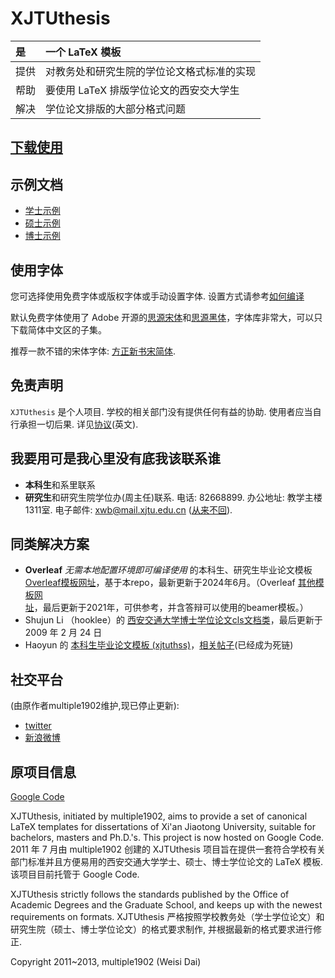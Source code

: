 # XJTUthesis

| 是           | 一个 LaTeX 模板                              |
|:------------|:--------------------------------------------|
| 提供         | 对教务处和研究生院的学位论文格式标准的实现        |
| 帮助         | 要使用 LaTeX 排版学位论文的西安交大学生         |
| 解决         | 学位论文排版的大部分格式问题                    |

## [下载使用](https://github.com/Aetf/xjtuthesis/wiki/Before-Downloading)

## 示例文档

- [学士示例](https://github.com/Aetf/xjtuthesis/wiki/examples/bachelor.pdf)
- [硕士示例](https://github.com/Aetf/xjtuthesis/wiki/examples/master.pdf)
- [博士示例](https://github.com/Aetf/xjtuthesis/wiki/examples/doctor.pdf)

## 使用字体
您可选择使用免费字体或版权字体或手动设置字体. 设置方式请参考[如何编译](https://github.com/Aetf/xjtuthesis/wiki/HowToCompile#%E5%AD%97%E4%BD%93)

默认免费字体使用了 Adobe 开源的[思源宋体](https://github.com/adobe-fonts/source-han-serif/releases/tag/2.001R)和[思源黑体](https://github.com/adobe-fonts/source-han-sans/releases/tag/2.004R)，字体库非常大，可以只下载简体中文区的子集。

推荐一款不错的宋体字体: [方正新书宋简体](http://item.taobao.com/item.htm?id=20077875366).

## 免责声明

`XJTUthesis` 是个人项目. 学校的相关部门没有提供任何有益的协助. 使用者应当自行承担一切后果. 详见[协议](https://github.com/Aetf/xjtuthesis/blob/master/LICENSE)(英文).

## 我要用可是我心里没有底我该联系谁

  * **本科生**和系里联系
  * **研究生**和研究生院学位办(周主任)联系. 电话: 82668899. 办公地址: 教学主楼1311室. 电子邮件: xwb@mail.xjtu.edu.cn ([从来不回](Letters)).

## 同类解决方案
  * **Overleaf** *无需本地配置环境即可编译使用* 的本科生、研究生毕业论文模板 [Overleaf模板网址](https://www.overleaf.com/latex/templates/xjtu-bachelor-thesis-template-2024/xkzqhwkdfpjx)，基于本repo，最新更新于2024年6月。（Overleaf [其他模板网址](https://www.overleaf.com/latex/templates?q=xjtu)，最后更新于2021年，可供参考，并含答辩可以使用的beamer模板。）
  * Shujun Li （hooklee）的 [西安交通大学博士学位论文cls文档类](http://www.hooklee.com/default.asp?t=TeX%2FLaTeX)，最后更新于 2009 年 2 月 24 日
  * Haoyun 的 [本科生毕业论文模板 (xjtuthss)](http://xjtuthesis.sinaapp.com/)，[相关帖子](http://bbs.xjtu.edu.cn/BMY/con?B=thesis&F=M.1367163286.A)(已经成为死链)


## 社交平台
(由原作者multiple1902维护,现已停止更新):

- [twitter](https://twitter.com/xjtuthesis)
- [新浪微博](http://weibo.com/xjtuthesis)


## 原项目信息
[Google Code](https://code.google.com/p/xjtuthesis/)

XJTUthesis, initiated by multiple1902, aims to provide a set of canonical LaTeX templates for dissertations of Xi'an Jiaotong University, suitable for bachelors, masters and Ph.D.'s. This project is now hosted on Google Code. 
2011 年 7 月由 multiple1902 创建的 XJTUthesis 项目旨在提供一套符合学校有关部门标准并且方便易用的西安交通大学学士、硕士、博士学位论文的 LaTeX 模板. 该项目目前托管于 Google Code.

XJTUthesis strictly follows the standards published by the Office of Academic Degrees and the Graduate School, and keeps up with the newest requirements on formats. 
XJTUthesis 严格按照学校教务处（学士学位论文）和研究生院（硕士、博士学位论文）的格式要求制作, 并根据最新的格式要求进行修正. 

Copyright 2011~2013, multiple1902 (Weisi Dai)
